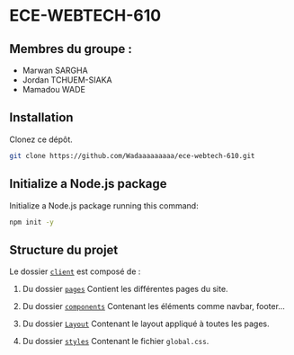# ECE-WEBTECH-610

## Membres du groupe :
- Marwan SARGHA
- Jordan TCHUEM-SIAKA
- Mamadou WADE

## Installation

Clonez ce dépôt.
```bash
git clone https://github.com/Wadaaaaaaaaa/ece-webtech-610.git
```
## Initialize a Node.js package

Initialize a Node.js package running this command:

```bash
npm init -y
```

## Structure du projet

Le dossier [`client`](client) est composé de : 

1. Du dossier [`pages`](client/pages/)
Contient les différentes pages du site.

2. Du dossier [`components`](client/components/)
Contenant les éléments comme navbar, footer...

3. Du dossier [`Layout`](client/Layout/)
Contenant le layout appliqué à toutes les pages.

5. Du dossier [`styles`](client/styles/)
Contenant le fichier `global.css`.
